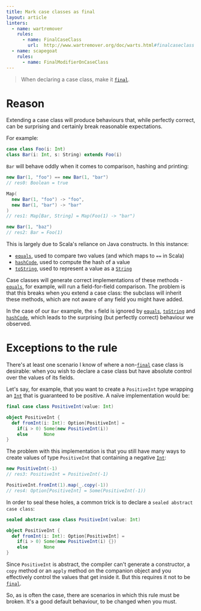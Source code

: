 ```yaml
---
title: Mark case classes as final
layout: article
linters:
  - name: wartremover
    rules:
      - name: FinalCaseClass
        url:  http://www.wartremover.org/doc/warts.html#finalcaseclass
  - name: scapegoat
    rules:
      - name: FinalModifierOnCaseClass
---
```


> When declaring a case class, make it [`final`].

# Reason

Extending a case class will produce behaviours that, while perfectly correct, can be surprising and certainly break reasonable expectations.

For example:

```scala
case class Foo(i: Int)
class Bar(i: Int, s: String) extends Foo(i)
```

`Bar` will behave oddly when it comes to comparison, hashing and printing:

```scala
new Bar(1, "foo") == new Bar(1, "bar")
// res0: Boolean = true

Map(
  new Bar(1, "foo") -> "foo",
  new Bar(1, "bar") -> "bar"
)
// res1: Map[Bar, String] = Map(Foo(1) -> "bar")

new Bar(1, "baz")
// res2: Bar = Foo(1)
```

This is largely due to Scala's reliance on Java constructs. In this instance:
* [`equals`], used to compare two values (and which maps to `==` in Scala)
* [`hashCode`], used to compute the hash of a value
* [`toString`], used to represent a value as a [`String`]

Case classes will generate correct implementations of these methods - [`equals`], for example, will run a field-for-field comparison.
The problem is that this breaks when you extend a case class: the subclass will inherit these methods, which are not aware of any field you might have added.

In the case of our `Bar` example, the `s` field is ignored by [`equals`], [`toString`] and [`hashCode`], which leads to the surprising (but perfectly correct) behaviour we observed.

# Exceptions to the rule

There's at least one scenario I know of where a non-[`final`] case class is desirable: when you wish to declare a case class but have absolute control over the values of its fields.

Let's say, for example, that you want to create a `PositiveInt` type wrapping an [`Int`] that is guaranteed to be positive. A naïve implementation would be:

```scala
final case class PositiveInt(value: Int)

object PositiveInt {
  def fromInt(i: Int): Option[PositiveInt] =
    if(i > 0) Some(new PositiveInt(i))
    else      None
}
```

The problem with this implementation is that you still have many ways to create values of type `PositiveInt` that containing a negative [`Int`]:

```scala
new PositiveInt(-1)
// res3: PositiveInt = PositiveInt(-1)

PositiveInt.fromInt(1).map(_.copy(-1))
// res4: Option[PositiveInt] = Some(PositiveInt(-1))
```

In order to seal these holes, a common trick is to declare a `sealed abstract case class`:

```scala
sealed abstract case class PositiveInt(value: Int)

object PositiveInt {
  def fromInt(i: Int): Option[PositiveInt] =
    if(i > 0) Some(new PositiveInt(i) {})
    else      None
}
```

Since `PositiveInt` is abstract, the compiler can't generate a constructor, a `copy` method or an `apply` method on the companion object and you effectively control the values that get inside it. But this requires it not to be [`final`].

So, as is often the case, there are scenarios in which this rule must be broken. It's a good default behaviour, to be changed when you must.

[`equals`]:https://docs.oracle.com/javase/8/docs/api/java/lang/Object.html#equals-java.lang.Object-
[`hashCode`]:https://docs.oracle.com/javase/8/docs/api/java/lang/Object.html#hashCode--
[`toString`]:https://docs.oracle.com/javase/8/docs/api/java/lang/Object.html#toString--
[`Int`]:https://www.scala-lang.org/api/2.12.8/scala/Int.html
[`final`]:../definitions/final.html
[`String`]:https://docs.oracle.com/javase/8/docs/api/java/lang/String.html

